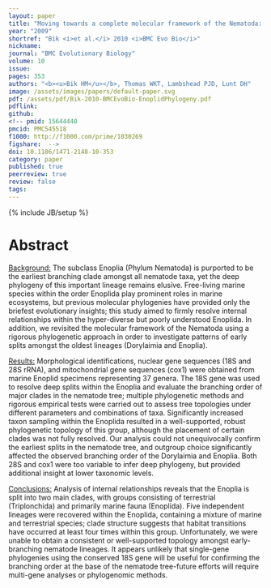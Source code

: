 ```yaml
---
layout: paper
title: "Moving towards a complete molecular framework of the Nematoda: a focus on the Enoplida and early-branching clades"
year: "2009"
shortref: "Bik <i>et al.</i> 2010 <i>BMC Evo Bio</i>"
nickname: 
journal: "BMC Evolutionary Biology"
volume: 10
issue: 
pages: 353
authors: "<b><u>Bik HM</u></b>, Thomas WKT, Lambshead PJD, Lunt DH"
image: /assets/images/papers/default-paper.svg
pdf: /assets/pdf/Bik-2010-BMCEvoBio-EnoplidPhylogeny.pdf
pdflink:
github: 
<!-- pmid: 15644440
pmcid: PMC545518
f1000: http://f1000.com/prime/1030269
figshare:  -->
doi: 10.1186/1471-2148-10-353
category: paper
published: true
peerreview: true
review: false
tags: 
---
```

{% include JB/setup %}

# Abstract

<u>Background:</u> The subclass Enoplia (Phylum Nematoda) is purported to be the earliest branching clade amongst all nematode taxa, yet the deep phylogeny of this important lineage remains elusive. Free-living marine species within the order Enoplida play prominent roles in marine ecosystems, but previous molecular phylogenies have provided only the briefest evolutionary insights; this study aimed to firmly resolve internal relationships within the hyper-diverse but poorly understood Enoplida. In addition, we revisited the molecular framework of the Nematoda using a rigorous phylogenetic approach in order to investigate patterns of early splits amongst the oldest lineages (Dorylaimia and Enoplia).

<u>Results:</u> Morphological identifications, nuclear gene sequences (18S and 28S rRNA), and mitochondrial gene sequences (cox1) were obtained from marine Enoplid specimens representing 37 genera. The 18S gene was used to resolve deep splits within the Enoplia and evaluate the branching order of major clades in the nematode tree; multiple phylogenetic methods and rigorous empirical tests were carried out to assess tree topologies under different parameters and combinations of taxa. Significantly increased taxon sampling within the Enoplida resulted in a well-supported, robust phylogenetic topology of this group, although the placement of certain clades was not fully resolved. Our analysis could not unequivocally confirm the earliest splits in the nematode tree, and outgroup choice significantly affected the observed branching order of the Dorylaimia and Enoplia. Both 28S and cox1 were too variable to infer deep phylogeny, but provided additional insight at lower taxonomic levels.

<u>Conclusions:</u> Analysis of internal relationships reveals that the Enoplia is split into two main clades, with groups consisting of terrestrial (Triplonchida) and primarily marine fauna (Enoplida). Five independent lineages were recovered within the Enoplida, containing a mixture of marine and terrestrial species; clade structure suggests that habitat transitions have occurred at least four times within this group. Unfortunately, we were unable to obtain a consistent or well-supported topology amongst early-branching nematode lineages. It appears unlikely that single-gene phylogenies using the conserved 18S gene will be useful for confirming the branching order at the base of the nematode tree-future efforts will require multi-gene analyses or phylogenomic methods.


